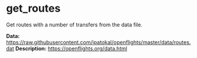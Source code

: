 # get_routes
Get routes with a number of transfers from the data file.

**Data:** https://raw.githubusercontent.com/jpatokal/openflights/master/data/routes.dat
**Description:** https://openflights.org/data.html


